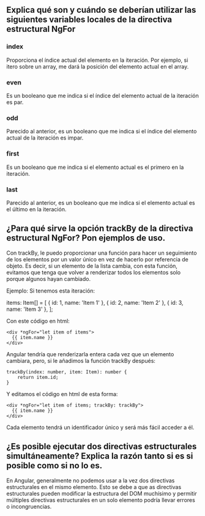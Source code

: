 ## Explica qué son y cuándo se deberían utilizar las siguientes variables locales de la directiva estructural NgFor
### index
Proporciona el índice actual del elemento en la iteración. Por ejemplo, si itero sobre un array, me dará la posición del elemento actual en el array.
### even
Es un booleano que me indica si el índice del elemento actual de la iteración es par.
### odd
Parecido al anterior, es un booleano que me indica si el índice del elemento actual de la iteración es impar.
### first
Es un booleano que me indica si el elemento actual es el primero en la iteración.
### last
Parecido al anterior, es un booleano que me indica si el elemento actual es el último en la iteración.

## ¿Para qué sirve la opción trackBy de la directiva estructural NgFor? Pon ejemplos de uso.
Con trackBy, le puedo proporcionar una función para hacer un seguimiento de los elementos por un valor único en vez de hacerlo por referencia de objeto. Es decir, si un elemento de la lista cambia, con esta función, evitamos que tenga que volver a renderizar todos los elementos solo porque algunos hayan cambiado.

Ejemplo:
Si tenemos esta iteración:

  items: Item[] = [
    { id: 1, name: 'Item 1' },
    { id: 2, name: 'Item 2' },
    { id: 3, name: 'Item 3' },
  ];

Con este código en html:

    <div *ngFor="let item of items">
      {{ item.name }}
    </div>

Angular tendría que renderizarla entera cada vez que un elemento cambiara, pero, si le añadimos la función trackBy después:

    trackBy(index: number, item: Item): number {
        return item.id;
    }

Y editamos el código en html de esta forma:

    <div *ngFor="let item of items; trackBy: trackBy">
      {{ item.name }}
    </div>

Cada elemento tendrá un identificador único y será más fácil acceder a él.

## ¿Es posible ejecutar dos directivas estructurales simultáneamente? Explica la razón tanto si es si posible como si no lo es.
En Angular, generalmente no podemos usar a la vez dos directivas estructurales en el mismo elemento. Esto se debe a que as directivas estructurales pueden modificar la estructura del DOM muchísimo y permitir múltiples directivas estructurales en un solo elemento podría llevar errores o incongruencias.
